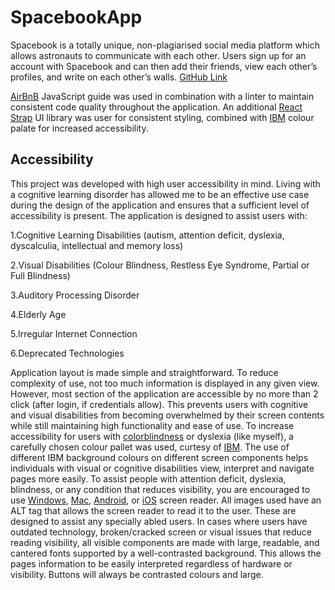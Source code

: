# SpacebookApp

Spacebook is a totally unique, non-plagiarised social media platform which allows astronauts to
communicate with each other. Users sign up for an account with Spacebook and can then add their
friends, view each other’s profiles, and write on each other’s walls.
[GitHub Link](https://github.com/kcerbulis/SpacebookApp)

[AirBnB](https://github.com/airbnb/javascript) JavaScript guide was used in combination with a linter
to maintain consistent code quality throughout the application. An additional [React Strap](https://reactstrap.github.io/)
UI library was user for consistent styling, combined with [IBM](https://www.ibm.com/design/language/color/) colour palate for increased accessibility.


## Accessibility

This project was developed with high user accessibility in mind. Living with a cognitive learning disorder has allowed me to be an effective use case during the design of the application and ensures that a sufficient level of accessibility is present.
The application is designed to assist users with:

1.Cognitive Learning Disabilities (autism, attention deficit, dyslexia, dyscalculia, intellectual and memory loss)

2.Visual Disabilities (Colour Blindness, Restless Eye Syndrome, Partial or Full Blindness)

3.Auditory Processing Disorder

4.Elderly Age

5.Irregular Internet Connection

6.Deprecated Technologies

Application layout is made simple and straightforward. To reduce complexity of use, not too much information is displayed in any given view. However, most section of the application are accessible by no more than 2 click (after login, if credentials allow). This prevents users with cognitive and visual disabilities from becoming overwhelmed by their screen contents while still maintaining high functionality and ease of use.
To increase accessibility for users with [colorblindness](https://davidmathlogic.com/colorblind/#%23648FFF-%23785EF0-%23DC267F-%23FE6100-%23FFB000) or dyslexia (like myself), a carefully chosen colour pallet was used, curtesy of [IBM](https://www.ibm.com/design/language/color/). The use of different IBM background colours on different screen components helps individuals with visual or cognitive disabilities view, interpret and navigate pages more easily.
To assist people with attention deficit, dyslexia, blindness, or any condition that reduces visibility, you are encouraged to use [Windows](https://support.microsoft.com/en-us/windows/complete-guide-to-narrator-e4397a0d-ef4f-b386-d8ae-c172f109bdb1), [Mac](https://www.disability.illinois.edu/academic-support/assistive-technology/mac-os-x-voiceover#:~:text=Mac%20OS%20X%20Snow%20Leopard,new%20web%20page%20support%20options), [Android](https://support.google.com/accessibility/android/answer/6283677?hl=en-GB), or [iOS](https://support.apple.com/en-gb/guide/iphone/iph3e2e415f/ios) screen reader.
All images used have an ALT tag that allows the screen reader to read it to the user. These are designed to assist any specially abled users.
In cases where users have outdated technology, broken/cracked screen or visual issues that reduce reading visibility, all visible components are made with large, readable, and cantered fonts supported by a well-contrasted background. This allows the pages information to be easily interpreted regardless of hardware or visibility. Buttons will always be contrasted colours and large.
